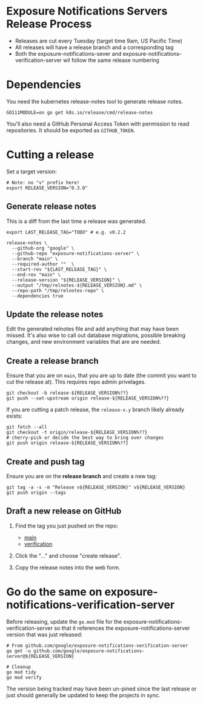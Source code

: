 # Exposure Notifications Servers Release Process

  * Releases are cut every Tuesday (target time 9am, US Pacific Time)
  * All releases will have a release branch and a corresponding tag
  * Both the exposure-notifications-sever and exposure-notifications-verification-server wil follow the same release numbering

# Dependencies

You need the kubernetes release-notes tool to generate release notes.

```shell
GO111MODULE=on go get k8s.io/release/cmd/release-notes
```

You'll also need a GitHub Personal Access Token with permission to read repositories. It should be exported as `GITHUB_TOKEN`.

# Cutting a release

Set a target version:

```shell
# Note: no "v" prefix here!
export RELEASE_VERSION="0.3.0"
```

## Generate release notes

This is a diff from the last time a release was generated.

```shell
export LAST_RELEASE_TAG="TODO" # e.g. v0.2.2

release-notes \
  --github-org "google" \
  --github-repo "exposure-notifications-server" \
  --branch "main" \
  --required-author ""  \
  --start-rev "${LAST_RELEASE_TAG}" \
  --end-rev "main" \
  --release-version "${RELEASE_VERSION}" \
  --output "/tmp/relnotes-${RELEASE_VERSION}.md" \
  --repo-path "/tmp/relnotes-repo" \
  --dependencies true
```

## Update the release notes

Edit the generated relnotes file and add anything that may have been missed. It's also wise to call out
database migrations, possible breaking changes, and new environment variables that are are needed.

## Create a release branch

Ensure that you are on `main`, that you are up to date (the commit you want to cut the release at). This requires repo admin privelages.

```shell
git checkout -b release-${RELEASE_VERSION%??}
git push --set-upstream origin release-${RELEASE_VERSION%??}
```

If you are cutting a patch release, the `release-x.y` branch likely already exists:

```shell
git fetch --all
git checkout -t origin/release-${RELEASE_VERSION%??}
# cherry-pick or decide the best way to bring over changes
git push origin release-${RELEASE_VERSION%??}
```

## Create and push tag

Ensure you are on the **release branch** and create a new tag:

```shell
git tag -a -s -m "Release v${RELEASE_VERSION}" v${RELEASE_VERSION}
git push origin --tags
```

## Draft a new release on GitHub

1. Find the tag you just pushed on the repo:

    - [main](https://github.com/google/exposure-notifications-server/tags)
    - [verification](https://github.com/google/exposure-notifications-verification-server/tags)

1. Click the "..." and choose "create release".

1. Copy the release notes into the web form.

# Go do the same on exposure-notifications-verification-server

Before releasing, update the `go.mod` file for the exposure-notifications-verification-server
so that it references the exposure-notifications-server version that was just released:

```text
# From github.com/google/exposure-notifications-verification-server
go get -u github.com/google/exposure-notifications-server@${RELEASE_VERSION}

# Cleanup
go mod tidy
go mod verify
```

The version being tracked may have been un-pined since the last release or just should
generally be updated to keep the projects in sync.
